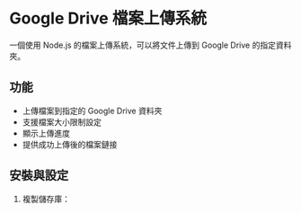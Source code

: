 # Google Drive 檔案上傳系統

一個使用 Node.js 的檔案上傳系統，可以將文件上傳到 Google Drive 的指定資料夾。

## 功能

- 上傳檔案到指定的 Google Drive 資料夾
- 支援檔案大小限制設定
- 顯示上傳進度
- 提供成功上傳後的檔案鏈接

## 安裝與設定

1. 複製儲存庫：